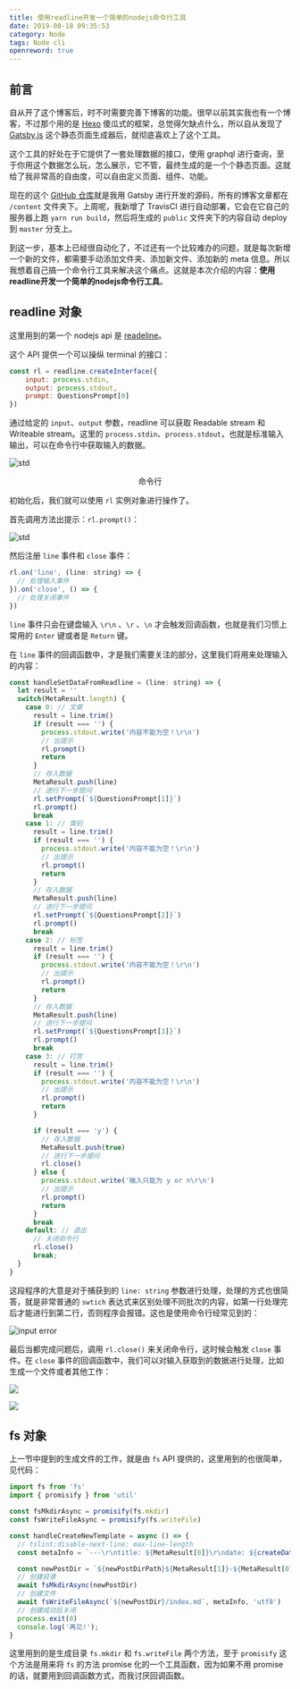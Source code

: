 ```yaml
---
title: 使用readline开发一个简单的nodejs命令行工具
date: 2019-08-18 09:35:53
category: Node
tags: Node cli
openreword: true
---
```


## 前言

自从开了这个博客后，时不时需要完善下博客的功能。很早以前其实我也有一个博客，不过那个用的是 [Hexo](https://hexo.io/) 傻瓜式的框架，总觉得欠缺点什么，所以自从发现了 [Gatsby.js](https://www.gatsbyjs.org/) 这个静态页面生成器后，就彻底喜欢上了这个工具。

这个工具的好处在于它提供了一套处理数据的接口，使用 graphql 进行查询，至于你用这个数据怎么玩，怎么展示，它不管，最终生成的是一个个静态页面。这就给了我非常高的自由度，可以自由定义页面、组件、功能。

现在的这个 [GitHub 仓库](https://github.com/BetaMee/betamee.github.io)就是我用 Gatsby 进行开发的源码，所有的博客文章都在 `/content` 文件夹下。上周呢，我新增了 TravisCI 进行自动部署，它会在它自己的服务器上跑 `yarn run build`，然后将生成的 `public` 文件夹下的内容自动 deploy 到 `master` 分支上。 

到这一步，基本上已经很自动化了，不过还有一个比较难办的问题，就是每次新增一个新的文件，都需要手动添加文件夹、添加新文件、添加新的 meta 信息。所以我想着自己搞一个命令行工具来解决这个痛点。这就是本次介绍的内容：**使用readline开发一个简单的nodejs命令行工具**。

## readline 对象

这里用到的第一个 nodejs api 是 [readeline](https://nodejs.org/dist/latest-v10.x/docs/api/readline.html)。

这个 API 提供一个可以操纵 terminal 的接口：

```js
const rl = readline.createInterface({
    input: process.stdin,
    output: process.stdout,
    prompt: QuestionsPrompt[0]
})
```

通过给定的 `input`、`output` 参数，readline 可以获取 Readable stream 和 Writeable stream。这里的 `process.stdin`、`process.stdout`，也就是标准输入输出，可以在命令行中获取输入的数据。

![std](./attachments/std.png)

<center>命令行</center>

初始化后，我们就可以使用 `rl` 实例对象进行操作了。

首先调用方法出提示：`rl.prompt()`：

![std](./attachments/prompt.png)

然后注册 `line` 事件和 `close` 事件：

```js
rl.on('line', (line: string) => {
  // 处理输入事件
}).on('close', () => {
  // 处理关闭事件
})
```

`line` 事件只会在键盘输入 `\r\n` 、`\r` 、`\n` 才会触发回调函数，也就是我们习惯上常用的 `Enter` 键或者是 `Return` 键。

在 `line` 事件的回调函数中，才是我们需要关注的部分，这里我们将用来处理输入的内容：

```js
const handleSetDataFromReadline = (line: string) => {
  let result = ''
  switch(MetaResult.length) {
    case 0: // 文章
      result = line.trim()
      if (result === '') {
        process.stdout.write('内容不能为空！\r\n')
        // 出提示
        rl.prompt()
        return
      }
      // 存入数据
      MetaResult.push(line)
      // 进行下一步提问
      rl.setPrompt(`${QuestionsPrompt[1]}`)
      rl.prompt()
      break
    case 1: // 类别
      result = line.trim()
      if (result === '') {
        process.stdout.write('内容不能为空！\r\n')
        // 出提示
        rl.prompt()
        return
      }
      // 存入数据
      MetaResult.push(line)
      // 进行下一步提问
      rl.setPrompt(`${QuestionsPrompt[2]}`)
      rl.prompt()
      break
    case 2: // 标签
      result = line.trim()
      if (result === '') {
        process.stdout.write('内容不能为空！\r\n')
        // 出提示
        rl.prompt()
        return
      }
      // 存入数据
      MetaResult.push(line)
      // 进行下一步提问
      rl.setPrompt(`${QuestionsPrompt[3]}`)
      rl.prompt()
      break
    case 3: // 打赏
      result = line.trim()
      if (result === '') {
        process.stdout.write('内容不能为空！\r\n')
        // 出提示
        rl.prompt()
        return
      }

      if (result === 'y') {
        // 存入数据
        MetaResult.push(true)
        // 进行下一步提问
        rl.close()
      } else {
        process.stdout.write('输入只能为 y or n\r\n')
        // 出提示
        rl.prompt()
        return
      }
      break
    default: // 退出
      // 关闭命令行
      rl.close()
      break;
  }
}
```

这段程序的大意是对于捕获到的 `line: string` 参数进行处理，处理的方式也很简答，就是非常普通的 `swtich` 表达式来区别处理不同批次的内容，如第一行处理完后才能进行到第二行，否则程序会报错。这也是使用命令行经常见到的：

![input error](./attachments/error.png)


最后当都完成问题后，调用 `rl.close()` 来关闭命令行，这时候会触发 `close` 事件。在 `close` 事件的回调函数中，我们可以对输入获取到的数据进行处理，比如生成一个文件或者其他工作：

![](./attachments/done1.png)

![](./attachments/done2.png)

## fs 对象

上一节中提到的生成文件的工作，就是由 `fs` API 提供的，这里用到的也很简单，见代码：

```js
import fs from 'fs'
import { promisify } from 'util'

const fsMkdirAsync = promisify(fs.mkdir)
const fsWriteFileAsync = promisify(fs.writeFile)

const handleCreateNewTemplate = async () => {
  // tslint:disable-next-line: max-line-length
  const metaInfo = `---\r\ntitle: ${MetaResult[0]}\r\ndate: ${createDate()}\r\ncategory: ${MetaResult[1]}\r\ntags: ${MetaResult[2]}\r\nopenreword: ${MetaResult[3]}\r\n---`

  const newPostDir = `${newPostDirPath}${MetaResult[1]}-${MetaResult[0]}`
  // 创建目录
  await fsMkdirAsync(newPostDir)
  // 创建文件
  await fsWriteFileAsync(`${newPostDir}/index.md`, metaInfo, 'utf8')
  // 创建成功后关闭
  process.exit(0)
  console.log('再见!');
}
```

这里用到的是生成目录 `fs.mkdir` 和 `fs.writeFile` 两个方法，至于 `promisify` 这个方法是用来将 `fs` 的方法 promise 化的一个工具函数，因为如果不用 promise 的话，就要用到回调函数方式，而我讨厌回调函数。
